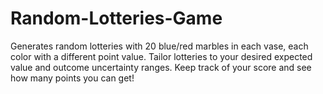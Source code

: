 # Random-Lotteries-Game

Generates random lotteries with 20 blue/red marbles in each vase, each color with a different point value. Tailor lotteries to your desired expected value and outcome uncertainty ranges. Keep track of your score and see how many points you can get!
